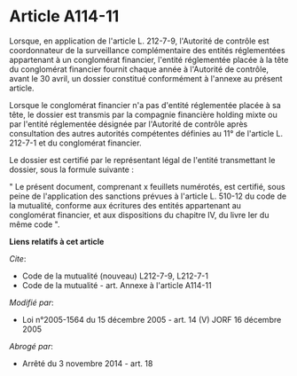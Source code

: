 # Article A114-11

Lorsque, en application de l'article L. 212-7-9, l'Autorité de contrôle est coordonnateur de la surveillance complémentaire
des entités réglementées appartenant à un conglomérat financier, l'entité réglementée placée à la tête du conglomérat
financier fournit chaque année à l'Autorité de contrôle, avant le 30 avril, un dossier constitué conformément à l'annexe au
présent article. 

Lorsque le conglomérat financier n'a pas d'entité réglementée placée à sa tête, le dossier est transmis par la compagnie
financière holding mixte ou par l'entité réglementée désignée par l'Autorité de contrôle après consultation des autres
autorités compétentes définies au 11° de l'article L. 212-7-1 et du conglomérat financier. 

Le dossier est certifié par le représentant légal de l'entité transmettant le dossier, sous la formule suivante : 

" Le présent document, comprenant x feuillets numérotés, est certifié, sous peine de l'application des sanctions prévues à
l'article L. 510-12 du code de la mutualité, conforme aux écritures des entités appartenant au conglomérat financier, et aux
dispositions du chapitre IV, du livre Ier du même code ".

**Liens relatifs à cet article**

_Cite_:

  - Code de la mutualité (nouveau) L212-7-9, L212-7-1
  - Code de la mutualité - art. Annexe à l'article A114-11

_Modifié par_:

  - Loi n°2005-1564 du 15 décembre 2005 - art. 14 (V) JORF 16 décembre 2005

_Abrogé par_:

  - Arrêté du 3 novembre 2014 - art. 18
